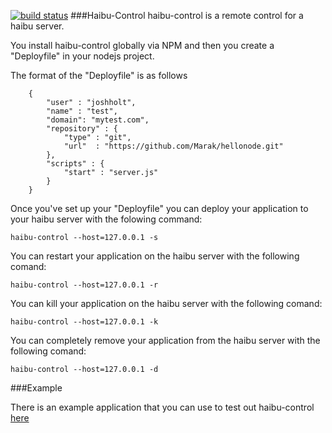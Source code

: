 [![build status](https://secure.travis-ci.org/joshholt/haibu-control.png)](http://travis-ci.org/joshholt/haibu-control)
###Haibu-Control
haibu-control is a remote control for a haibu server.

You install haibu-control globally via NPM and then you create a
"Deployfile" in your nodejs project.

The format of the "Deployfile" is as follows

		{
			"user" : "joshholt",
			"name" : "test",
			"domain": "mytest.com",
			"repository" : {
				"type" : "git",
				"url"  : "https://github.com/Marak/hellonode.git"
			},
			"scripts" : {
				"start" : "server.js"
			}
		}


Once you've set up your "Deployfile" you can deploy your application to
your haibu server with the folowing command:

`haibu-control --host=127.0.0.1 -s`

You can restart your application on the haibu server with the following comand:

`haibu-control --host=127.0.0.1 -r`

You can kill your application on the haibu server with the following comand:

`haibu-control --host=127.0.0.1 -k`

You can completely remove your application from the haibu server with the following comand:

`haibu-control --host=127.0.0.1 -d`


###Example

There is an example application that you can use to test out haibu-control [here][examplelink]

[examplelink]:https://github.com/joshholt/haibu-control-example
